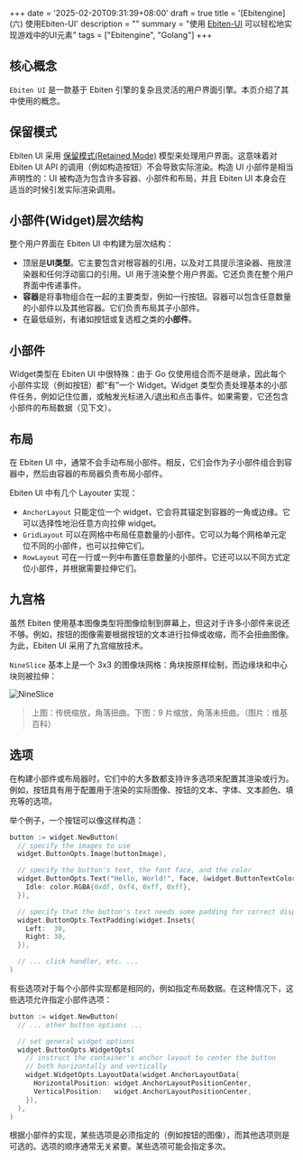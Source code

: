 +++
date = '2025-02-20T09:31:39+08:00'
draft = true
title = '[Ebitengine] (六) 使用Ebiten-UI'
description = ""
summary = "使用 [Ebiten-UI](https://ebitenui.github.io/) 可以轻松地实现游戏中的UI元素"
tags = ["Ebitengine", "Golang"]
+++

## 核心概念

`Ebiten UI` 是一款基于 Ebiten 引擎的复杂且灵活的用户界面引擎。本页介绍了其中使用的概念。

## 保留模式

Ebiten UI 采用 [保留模式(Retained Mode)](https://en.wikipedia.org/wiki/Retained_mode) 模型来处理用户界面。这意味着对 Ebiten UI API 的调用（例如构造按钮）不会导致实际渲染。构造 UI 小部件是相当声明性的：UI 被构造为包含许多容器、小部件和布局，并且 Ebiten UI 本身会在适当的时候引发实际渲染调用。

## 小部件(Widget)层次结构

整个用户界面在 Ebiten UI 中构建为层次结构：

- 顶层是**UI类型**。它主要包含对根容器的引用，以及对工具提示渲染器、拖放渲染器和任何浮动窗口的引用。UI 用于渲染整个用户界面。它还负责在整个用户界面中传递事件。
- **容器**是将事物组合在一起的主要类型，例如一行按钮。容器可以包含任意数量的小部件以及其他容器。它们负责布局其子小部件。
- 在最低级别，有诸如按钮或复选框之类的**小部件**。

## 小部件

Widget类型在 Ebiten UI 中很特殊：由于 Go 仅使用组合而不是继承，因此每个小部件实现（例如按钮）都“有”一个 Widget。Widget 类型负责处理基本的小部件任务，例如记住位置，或触发光标进入/退出和点击事件。如果需要，它还包含小部件的布局数据（见下文）。

## 布局

在 Ebiten UI 中，通常不会手动布局小部件。相反，它们会作为子小部件组合到容器中，然后由容器的布局器负责布局小部件。

Ebiten UI 中有几个 Layouter 实现：

- `AnchorLayout` 只能定位一个 widget，它会将其锚定到容器的一角或边缘。它可以选择性地沿任意方向拉伸 widget。
- `GridLayout` 可以在网格中布局任意数量的小部件。它可以为每个网格单元定位不同的小部件，也可以拉伸它们。
- `RowLayout` 可在一行或一列中布置任意数量的小部件。它还可以以不同方式定位小部件，并根据需要拉伸它们。

## 九宫格

虽然 Ebiten 使用基本图像类型将图像绘制到屏幕上，但这对于许多小部件来说还不够。例如，按钮的图像需要根据按钮的文本进行拉伸或收缩，而不会扭曲图像。为此，Ebiten UI 采用了九宫缩放技术。

`NineSlice` 基本上是一个 3x3 的图像块网格：角块按原样绘制，而边缘块和中心块则被拉伸：

![NineSlice](https://upload.wikimedia.org/wikipedia/commons/thumb/7/7a/Traditional_scaling_vs_9-slice_scaling.svg/320px-Traditional_scaling_vs_9-slice_scaling.svg.png)

> 上图：传统缩放，角落扭曲。下图：9 片缩放，角落未扭曲。（图片：维基百科）

## 选项

在构建小部件或布局器时，它们中的大多数都支持许多选项来配置其渲染或行为。例如，按钮具有用于配置用于渲染的实际图像、按钮的文本、字体、文本颜色、填充等的选项。

举个例子，一个按钮可以像这样构造：

```go
button := widget.NewButton(
  // specify the images to use
  widget.ButtonOpts.Image(buttonImage),

  // specify the button's text, the font face, and the color
  widget.ButtonOpts.Text("Hello, World!", face, &widget.ButtonTextColor{
    Idle: color.RGBA{0xdf, 0xf4, 0xff, 0xff},
  }),

  // specify that the button's text needs some padding for correct display
  widget.ButtonOpts.TextPadding(widget.Insets{
    Left:  30,
    Right: 30,
  }),

  // ... click handler, etc. ...
)
```

有些选项对于每个小部件实现都是相同的，例如指定布局数据。在这种情况下，这些选项允许指定小部件选项：

```go
button := widget.NewButton(
  // ... other button options ...

  // set general widget options
  widget.ButtonOpts.WidgetOpts(
    // instruct the container's anchor layout to center the button
    // both horizontally and vertically
    widget.WidgetOpts.LayoutData(widget.AnchorLayoutData{
      HorizontalPosition: widget.AnchorLayoutPositionCenter,
      VerticalPosition:   widget.AnchorLayoutPositionCenter,
    }),
  ),
)
```

根据小部件的实现，某些选项是必须指定的（例如按钮的图像），而其他选项则是可选的。选项的顺序通常无关紧要。某些选项可能会指定多次。
